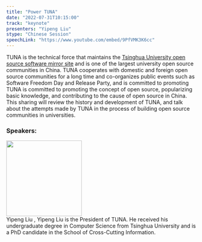 ```yaml
---
title: "Power TUNA"
date: "2022-07-31T10:15:00" 
track: "keynote"
presenters: "Yipeng Liu"
stype: "Chinese Session"
speechLink: "https://www.youtube.com/embed/9PfVMK3K6cc"
---
```

TUNA is the technical force that maintains the [Tsinghua University open source software mirror site](https://mirrors.tuna.tsinghua.edu.cn) and is one of the largest university open source communities in China. TUNA cooperates with domestic and foreign open source communities for a long time and co-organizes public events such as Software Freedom Day and Release Party, and is committed to promoting TUNA is committed to promoting the concept of open source, popularizing basic knowledge, and contributing to the cause of open source in China. This sharing will review the history and development of TUNA, and talk about the attempts made by TUNA in the process of building open source communities in universities.


### Speakers: 
<img src="images/speaker/2024.png" width="200" />
<br>
Yipeng Liu ,
Yipeng Liu is the President of TUNA. He received his undergraduate degree in Computer Science from Tsinghua University and is a PhD candidate in the School of Cross-Cutting Information.